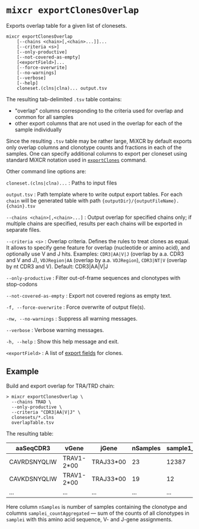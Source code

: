 # `mixcr exportClonesOverlap`

Exports overlap table for a given list of clonesets.

```
mixcr exportClonesOverlap 
    [--chains <chain>[,<chain>...]]... 
    [--criteria <s>] 
    [--only-productive] 
    [--not-covered-as-empty]
    [<exportField>]...
    [--force-overwrite]
    [--no-warnings] 
    [--verbose]
    [--help]
    cloneset.(clns|clna)... output.tsv
```

The resulting tab-delimited `.tsv` table contains:

 - "overlap" columns corresponding to the criteria used for overlap and common for all samples
 - other export columns that are not used in the overlap for each of the sample individually

Since the resulting `.tsv` table may be rather large, MiXCR by default exports only overlap columns and clonotype counts and fractions in each of the samples. One can specify additional columns to export per cloneset using standard MiXCR notation used in [`exportClones`](./mixcr-export.md) command.

Other command line options are: 

`cloneset.(clns|clna)...`
: Paths to input files

`output.tsv`
: Path template where to write output export tables. For each `chain` will be generated table with path `{outputDir}/{outputFileName}.{chain}.tsv`

`--chains <chain>[,<chain>...]`
: Output overlap for specified chains only; if multiple chains are specified, results per each chains will be exported in separate files.

`--criteria <s>`
: Overlap criteria. Defines the rules to treat clones as equal. It allows to specify gene feature for overlap (nucleotide or amino acid), and optionally use V and J hits. Examples: `CDR3|AA|V|J` (overlap by a.a. CDR3 and V and J), `VDJRegion|AA` (overlap by a.a. `VDJRegion`), `CDR3|NT|V` (overlap by nt CDR3 and V). Default: CDR3|AA|V|J

`--only-productive`
: Filter out-of-frame sequences and clonotypes with stop-codons

`--not-covered-as-empty`
: Export not covered regions as empty text.

`-f, --force-overwrite`
: Force overwrite of output file(s).

`-nw, --no-warnings`
: Suppress all warning messages.

`--verbose`
: Verbose warning messages.

`-h, --help`
: Show this help message and exit.

`<exportField>`
: A list of [export fields](./mixcr-export.md#export-fields) for clones.

## Example

Build and export overlap for TRA/TRD chain:
```shell
> mixcr exportClonesOverlap \
  --chains TRAD \
  --only-productive \
  --criteria "CDR3|AA|V|J" \
  clonesets/*.clns
  overlapTable.tsv 
```

The resulting table:

| aaSeqCDR3    | vGene      | jGene     | nSamples | sample1_countAggregated | sample2_countAggregated | ... |
|--------------|------------|-----------|----------|-------------------------|-------------------------|-----|
| CAVRDSNYQLIW | TRAV1-2*00 | TRAJ33*00 | 23       | 12387                   | 0                       | ... |
| CAVKDSNYQLIW | TRAV1-2*00 | TRAJ33*00 | 19       | 12                      | 234                     | ... |
| ...          | ...        | ...       | ...      | ...                     | ...                     | ... |


Here column `nSamples` is number of samples containing the clonotype and 
 columns `samplei_countAggregated` — sum of the counts of all clonotypes in `samplei` with this amino acid sequence, V- and J-gene assignments.
